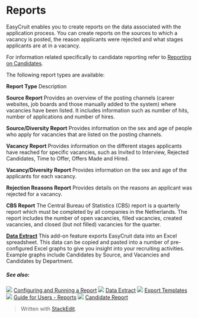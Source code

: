# Reports

EasyCruit enables you to create reports on the data associated with the application process. You can create reports on the sources to which a vacancy is posted, the reason applicants were rejected and what stages applicants are at in a vacancy.

For information related specifically to candidate reporting refer to  [Reporting on Candidates](reporting_on_candidates.htm).

The following report types are available:

**Report Type**
Description

**Source Report**
Provides an overview of the posting channels (career websites, job boards and those manually added to the system) where vacancies have been listed. It includes information such as number of hits, number of applications and number of hires.

**Source/Diversity Report**
Provides information on the sex and age of people who apply for vacancies that are listed on the posting channels.

**Vacancy Report**
Provides information on the different stages applicants have reached for specific vacancies, such as Invited to Interview, Rejected Candidates, Time to Offer, Offers Made and Hired.

**Vacancy/Diversity Report**
Provides information on the sex and age of the applicants for each vacancy.

**Rejection Reasons Report**
Provides details on the reasons an applicant was rejected for a vacancy.

**CBS Report**
The Central Bureau of Statistics (CBS) report is a quarterly report which must be completed by all companies in the Netherlands. The report includes the number of open vacancies, filled vacancies, created vacancies, and closed (but not filled) vacancies for the quarter.

**[Data Extract](data_extract.htm)**
This add-on feature exports EasyCruit data into an Excel spreadsheet. This data can be copied and pasted into a number of pre-configured Excel graphs to give you insight into your recruiting activities. Example graphs include Candidates by Source, and Vacancies and Candidates by Department.

##### See also:

![](../Resources/Images/icon-document-link.png) [Configuring and Running a Report](configuring_and_running_a_report.htm)
![](../Resources/Images/icon-document-link.png) [Data Extract](data_extract.htm)
![](../Resources/Images/icon-document-link.png) [Export Templates](export_templates.htm)
![](../Resources/Images/icon-document-link.png) [Guide for Users - Reports](guide_for_users_reports.htm)
![](../Resources/Images/icon-document-link.png) [Candidate Report](candidate_report.htm)




> Written with [StackEdit](https://stackedit.io/).
<!--stackedit_data:
eyJoaXN0b3J5IjpbLTExNjAzMDkxMThdfQ==
-->